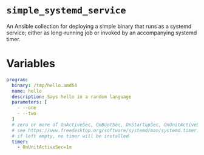# `simple_systemd_service`

An Ansible collection for deploying a simple binary that runs as a systemd service; either as long-running job or invoked by an accompanying systemd timer.

# Variables

```yaml
program:
  binary: /tmp/hello.amd64
  name: hello
  description: Says hello in a random language
  parameters: [
    - --one
    - --two
  ]
  # zero or more of OnActiveSec, OnBootSec, OnStartupSec, OnUnitActiveSec, OnUnitInactiveSec
  # see https://www.freedesktop.org/software/systemd/man/systemd.timer.html#OnActiveSec=
  # if left empty, no timer will be installed
  timer:
    - OnUnitActiveSec=1m
```
